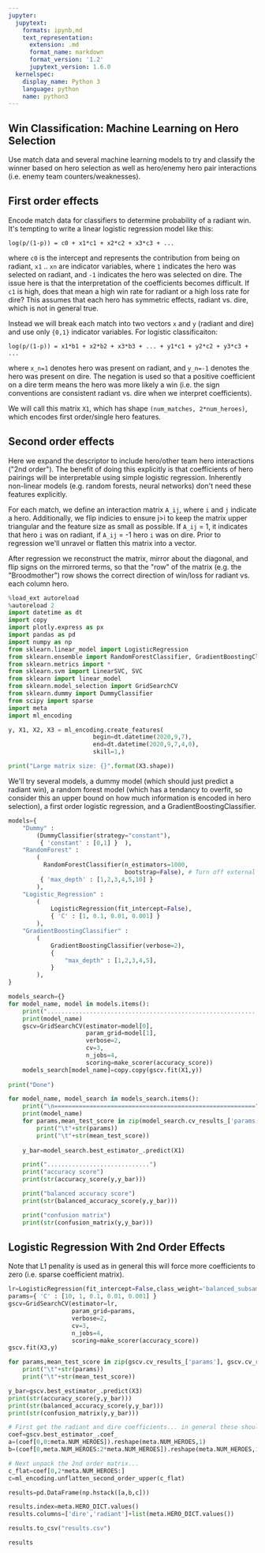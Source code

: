 ```yaml
---
jupyter:
  jupytext:
    formats: ipynb,md
    text_representation:
      extension: .md
      format_name: markdown
      format_version: '1.2'
      jupytext_version: 1.6.0
  kernelspec:
    display_name: Python 3
    language: python
    name: python3
---
```


## Win Classification: Machine Learning on Hero Selection

Use match data and several machine learning models to try and classify the winner based on hero selection 
as well as hero/enemy hero pair interactions (i.e. enemy team counters/weaknesses).

## First order effects

Encode match data for classifiers to determine probability of a radiant win. It's tempting to write a linear logistic regression model like this:

`log(p/(1-p)) = c0 + x1*c1 + x2*c2 + x3*c3 + ... `

where `c0` is the intercept and represents the contribution from being on radiant, `x1` .. `xn` are indicator variables, 
where `1` indicates the hero was selected on radiant, and `-1` indicates the hero was selected on dire. The issue here 
is that the interpretation of the coefficients becomes difficult. If `c1` is high, does that mean a high win rate for 
radiant or a high loss rate for dire? This assumes that each hero has symmetric effects, radiant vs. dire, which is
not in general true.

Instead we will break each match into two vectors `x` and `y` (radiant and dire) and use only `{0,1}` indicator variables. 
For logistic classificaiton:

`log(p/(1-p)) = x1*b1 + x2*b2 + x3*b3 + ... + y1*c1 + y2*c2 + y3*c3 + ...`

where `x_n=1` denotes hero was present on radiant, and `y_n=-1` denotes the hero was present on dire. The negation is used so  that a positive coefficient on a dire term means the hero was more likely a win (i.e. the sign conventions are consistent radiant vs. dire when we interpret coefficients).

We will call this matrix `X1`, which has shape `(num_matches, 2*num_heroes)`, which encodes first order/single hero features.

## Second order effects

Here we expand the descriptor to include hero/other team hero interactions ("2nd order"). The benefit of doing this explicitly is that coefficients of hero pairings will be interpretable using simple logistic regression. Inherently non-linear models (e.g. random forests, neural networks) don't need these features explicitly.

For each match, we define an interaction matrix `A_ij`, where `i` and `j` indicate a hero. Additionally, we flip indicies to ensure j>i to keep the matrix upper triangular and the feature size as small as possible. If `A_ij` = 1, it indicates that hero `i` was on radiant, if `A_ij` = -1 hero `i` was on dire. Prior to regression we'll unravel or flatten this matrix into a vector.

After regression we reconstruct the matrix, mirror about the diagonal, and flip signs on the mirrored terms, so that the "row" of the matrix (e.g. the "Broodmother") row shows the correct direction of win/loss for radiant vs. each column hero.

```python
%load_ext autoreload
%autoreload 2
import datetime as dt
import copy
import plotly.express as px
import pandas as pd
import numpy as np
from sklearn.linear_model import LogisticRegression
from sklearn.ensemble import RandomForestClassifier, GradientBoostingClassifier
from sklearn.metrics import *
from sklearn.svm import LinearSVC, SVC
from sklearn import linear_model
from sklearn.model_selection import GridSearchCV
from sklearn.dummy import DummyClassifier
from scipy import sparse
import meta
import ml_encoding
```

```python
y, X1, X2, X3 = ml_encoding.create_features(
                        begin=dt.datetime(2020,9,7),
                        end=dt.datetime(2020,9,7,4,0),
                        skill=1,)

print("Large matrix size: {}".format(X3.shape))
```

We'll try several models, a dummy model (which should just predict a radiant win), a random forest model (which has a tendancy to overfit, so consider this an upper bound on how much information is encoded in hero selection), a first order logistic regression, and a GradientBoostingClassifier.

```python
models={
    "Dummy" : 
        (DummyClassifier(strategy="constant"),
         { 'constant' : [0,1] }  ),
    "RandomForest" :
        (           
          RandomForestClassifier(n_estimators=1000,                                                                   
                                 bootstrap=False), # Turn off external CV
         { 'max_depth' : [1,2,3,4,5,10] }
        ),
    "Logistic_Regression" :
        (
            LogisticRegression(fit_intercept=False),
            { 'C' : [1, 0.1, 0.01, 0.001] }
        ),
    "GradientBoostingClassifier" :
        (
            GradientBoostingClassifier(verbose=2),
            {                
                "max_depth" : [1,2,3,4,5],
            }
        ),    
}
```

```python
models_search={}
for model_name, model in models.items():
    print("............................................................")
    print(model_name)
    gscv=GridSearchCV(estimator=model[0], 
                      param_grid=model[1],
                      verbose=2,
                      cv=3,
                      n_jobs=4,
                      scoring=make_scorer(accuracy_score))
    models_search[model_name]=copy.copy(gscv.fit(X1,y))
        
print("Done")
```

```python
for model_name, model_search in models_search.items():
    print("\n=========================================================")
    print(model_name)
    for params,mean_test_score in zip(model_search.cv_results_['params'], model_search.cv_results_['mean_test_score']):    
        print("\t"+str(params))
        print("\t"+str(mean_test_score))
        
    y_bar=model_search.best_estimator_.predict(X1)

    print(".............................")
    print("accuracy score")
    print(str(accuracy_score(y,y_bar)))

    print("balanced accuracy score")
    print(str(balanced_accuracy_score(y,y_bar)))

    print("confusion matrix")
    print(str(confusion_matrix(y,y_bar)))
```
## Logistic Regression With 2nd Order Effects

Note that L1 penality is used as in general this will force more coefficients to zero (i.e. sparse coefficient matrix).

```python
lr=LogisticRegression(fit_intercept=False,class_weight='balanced_subsample',penalty='l1', solver='saga')
params={ 'C' : [10, 1, 0.1, 0.01, 0.001] }    
gscv=GridSearchCV(estimator=lr, 
                  param_grid=params,
                  verbose=2,
                  cv=3,
                  n_jobs=4,
                  scoring=make_scorer(accuracy_score))
gscv.fit(X3,y)
```

```python
for params,mean_test_score in zip(gscv.cv_results_['params'], gscv.cv_results_['mean_test_score']):    
    print("\t"+str(params))
    print("\t"+str(mean_test_score))

y_bar=gscv.best_estimator_.predict(X3)
print(str(accuracy_score(y,y_bar)))
print(str(balanced_accuracy_score(y,y_bar)))
print(str(confusion_matrix(y,y_bar)))
```

```python
# First get the radiant and dire coefficients... in general these should be similar
coef=gscv.best_estimator_.coef_
a=(coef[0,0:meta.NUM_HEROES]).reshape(meta.NUM_HEROES,1)
b=(coef[0,meta.NUM_HEROES:2*meta.NUM_HEROES]).reshape(meta.NUM_HEROES,1)
```

```python
# Next unpack the 2nd order matrix...
c_flat=coef[0,2*meta.NUM_HEROES:]
c=ml_encoding.unflatten_second_order_upper(c_flat)
```

```python
results=pd.DataFrame(np.hstack([a,b,c]))
```

```python
results.index=meta.HERO_DICT.values()
results.columns=['dire','radiant']+list(meta.HERO_DICT.values())
```

```python
results.to_csv("results.csv")
```

```python
results
```

```python

```
